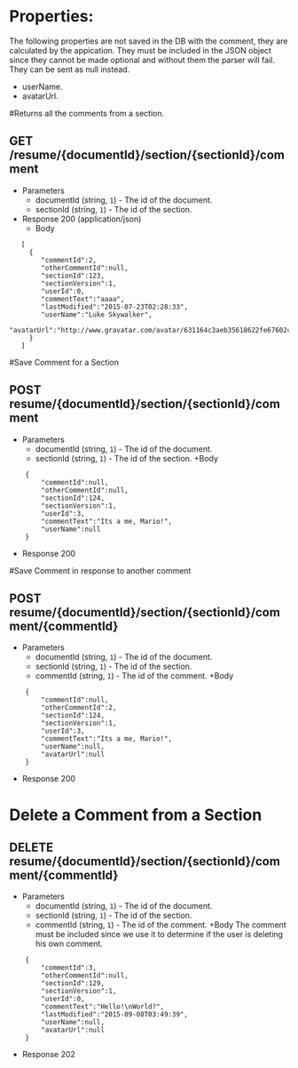 # Properties:
The following properties are not saved in the DB with the comment, they are calculated by the appication. 
They must be included in the JSON object since they cannot be made optional and without them the parser will fail. They can be sent as null instead.

+ userName.
+ avatarUrl.

#Returns all the comments from a section.
## GET /resume/{documentId}/section/{sectionId}/comment
+ Parameters
  + documentId (string, `1`) - The id of the document.
  + sectionId (string, `1`) - The id of the section.
+ Response 200 (application/json)
  + Body
 ```
	[
	  {
	     "commentId":2,
	     "otherCommentId":null,
	     "sectionId":123,
	     "sectionVersion":1,
	     "userId":0,
	     "commentText":"aaaa",
	     "lastModified":"2015-07-23T02:28:33",
	     "userName":"Luke Skywalker",
	     "avatarUrl":"http://www.gravatar.com/avatar/631164c3aeb35618622fe67602ce5da8"
	  }
	]
```

#Save Comment for a Section
## POST resume/{documentId}/section/{sectionId}/comment
+ Parameters
  + documentId (string, `1`) - The id of the document.
  + sectionId (string, `1`) - The id of the section.
+Body
```
	{
		"commentId":null,
		"otherCommentId":null,
		"sectionId":124,
		"sectionVersion":1,
		"userId":3,
		"commentText":"Its a me, Mario!",
		"userName":null
	}
```

+ Response 200

#Save Comment in response to another comment
## POST resume/{documentId}/section/{sectionId}/comment/{commentId}
+ Parameters
  + documentId (string, `1`) - The id of the document.
  + sectionId (string, `1`) - The id of the section.
  + commentId (string, `1`) - The id of the comment.
+Body

```
	{
		"commentId":null,
		"otherCommentId":2,
		"sectionId":124,
		"sectionVersion":1,
		"userId":3,
		"commentText":"Its a me, Mario!",
		"userName":null,
		"avatarUrl":null
	}
```

+ Response 200
 
# Delete a Comment from a Section
## DELETE resume/{documentId}/section/{sectionId}/comment/{commentId}
+ Parameters
  + documentId (string, `1`) - The id of the document.
  + sectionId (string, `1`) - The id of the section.
  + commentId (string, `1`) - The id of the comment.
+Body
The comment must be included since we use it to determine if the user is deleting his own comment.
```
	{
		"commentId":3,
		"otherCommentId":null,
		"sectionId":129,
		"sectionVersion":1,
		"userId":0,
		"commentText":"Hello!\nWorld?",
		"lastModified":"2015-09-08T03:49:39",
		"userName":null,
		"avatarUrl":null
	}
```

+ Response 202